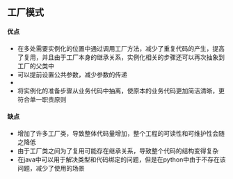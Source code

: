 ## 工厂模式
#### 优点
- 在多处需要实例化的位置中通过调用工厂方法，减少了重复代码的产生，提高了复用，并且由于工厂本身的继承关系，实例化相关的步骤还可以再次抽象到工厂的父类中
- 可以提前设置公共参数，减少参数的传递
- 
- 将实例化的准备步骤从业务代码中抽离，使原本的业务代码更加简洁清晰，更符合单一职责原则

#### 缺点
- 增加了许多工厂类，导致整体代码量增加，整个工程的可读性和可维护性会随之降低
- 由于工厂类之间为了复用可能存在继承关系，导致整个代码的结构变得复杂
- 在java中可以用于解决类型和代码绑定的问题，但是在python中由于不存在该问题，减少了使用的场景

